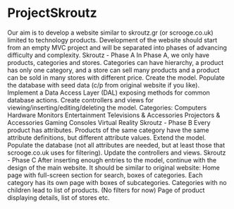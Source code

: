 # ProjectSkroutz
Our aim is to develop a website similar to skroutz.gr (or scrooge.co.uk) limited to technology products.  Development of the website should start from an empty MVC project and will be separated into phases of advancing difficulty and complexity.  Skroutz - Phase A  In Phase A, we only have products, categories and stores. Categories can have hierarchy, a product has only one category, and a store can sell many products and a product can be sold in many stores with different price.  Create the model. Populate the database with seed data (c/p from original website if you like). Implement a Data Access Layer (DAL) exposing methods for common database actions. Create controllers and views for viewing/inserting/editing/deleting the model. Categories:  Computers Hardware Monitors Entertainment Televisions &amp; Accessories Projectors &amp; Accessories Gaming Consoles Virtual Reality Skroutz - Phase B  Every product has attributes. Products of the same category have the same attribute definitions, but different attribute values.  Extend the model. Populate the database (not all attributes are needed, but at least those that scrooge.co.uk uses for filtering). Update the controllers and views. Skroutz - Phase C  After inserting enough entries to the model, continue with the design of the main website. It should be similar to original website:  Home page with full-screen section for search, boxes of categories. Each category has its own page with boxes of subcategories. Categories with no children lead to list of products. (No filters for now) Page of product displaying details, list of stores etc.
